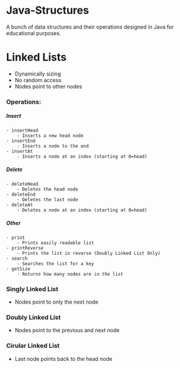 # Java-Structures
A bunch of data structures and their operations designed in Java for educational purposes.

# Linked Lists
- Dynamically sizing
- No random access
- Nodes point to other nodes

### Operations:
##### Insert
	- insertHead
		- Inserts a new head node
	- insertEnd
		- Inserts a node to the end
	- insertAt
		- Inserts a node at an index (starting at 0=head)
##### Delete
	- deleteHead
		- Deletes the head node
	- deleteEnd
		- Deletes the last node
	- deleteAt
		- Deletes a node at an index (starting at 0=head)
##### Other
	- print
		- Prints easily readable list
	- printReverse
		- Prints the list in reverse (Doubly Linked List Only)
	- search
		- Searches the list for a key
	- getSize
		- Returns how many nodes are in the list

### Singly Linked List
- Nodes point to only the next node

### Doubly Linked List
- Nodes point to the previous and next node

### Cirular Linked List
- Last node points back to the head node
